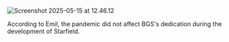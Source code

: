 ![Screenshot 2025-05-15 at 12.46.12](Screenshot-2025-05-15-at-12.46.12.png)

According to Emil, the pandemic did not affect BGS's dedication during the development of Starfield.

